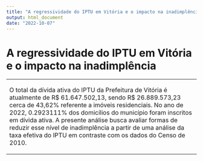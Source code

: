 ```yaml
---
title: "A regressividade do IPTU em Vitória e o impacto na inadimplência"
output: html_document
date: "2022-10-07"
---
```







# A regressividade do IPTU em Vitória e o impacto na inadimplência

<table>

<tr>

<td rowspan = 2>

O total da dívida ativa do IPTU da Prefeitura de Vitória é atualmente de R\$ 61.647.502,13, sendo R\$ 26.889.573,23 cerca de 43,62% referente a imóveis residenciais. No ano de 2022,  0.2923111% dos domicílios do município foram inscritos em dívida ativa. A presente análise busca avaliar formas de reduzir esse nível de inadimplência a partir de uma análise da taxa efetiva do IPTU em contraste com os dados do Censo de 2010.

</td>

</tr>

</table>
